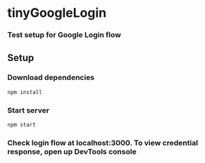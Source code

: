 # tinyGoogleLogin

### Test setup for Google Login flow

## Setup

### Download dependencies
```sh
npm install
```

### Start server
```sh
npm start
```
### Check login flow at localhost:3000. To view credential response, open up DevTools console
